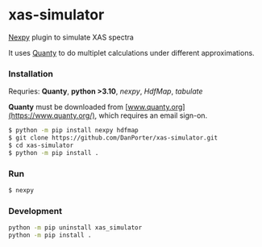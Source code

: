 # xas-simulator

[Nexpy](https://github.com/nexpy/nexpy) plugin to simulate XAS spectra

It uses [Quanty](https://www.quanty.org/) to do multiplet calculations under different approximations.

### Installation
Requries: **Quanty**, **python >3.10**, *nexpy*, *HdfMap*, *tabulate*

**Quanty** must be downloaded from [www.quanty.org](https://www.quanty.org/), which requires an email sign-on.

```bash
$ python -m pip install nexpy hdfmap
$ git clone https://github.com/DanPorter/xas-simulator.git
$ cd xas-simulator
$ python -m pip install .
```

### Run
```bash
$ nexpy
```

### Development
```bash
python -m pip uninstall xas_simulator
python -m pip install .
```